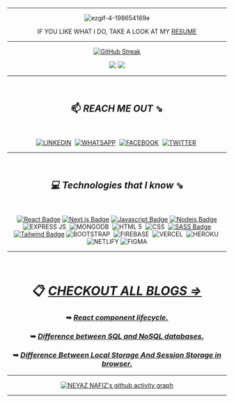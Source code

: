 <hr>
 
<div align="center">

 ![ezgif-4-198654169e](https://user-images.githubusercontent.com/92919697/158129322-2403dc29-39ce-4ed5-aab2-13feacc46f79.gif)
 
 IF YOU LIKE WHAT I DO, TAKE A LOOK AT MY <a href="https://drive.google.com/file/d/1RJKQbna1BbNCASHx2zt32oz1uYC2_t0B/view?usp=sharing" target="_blank">RESUME</a>
 
 <hr>
 
 [![GitHub Streak](https://github-readme-streak-stats.herokuapp.com/?user=neyaznafiz&theme=graywhite)](https://github.com/DenverCoder1/github-readme-streak-stats)
 
 <img src="https://github-readme-stats.vercel.app/api?username=neyaznafiz&show_icons=true&theme=graywhite&line_height=40"> <img src="https://github-readme-stats.vercel.app/api/top-langs/?username=neyaznafiz&theme=graywhite&hide_langs_below=1">
 
<!--  <img width="550"  src="https://github-readme-stats.vercel.app/api/top-langs?username=neyaznafiz&show_icons=true&locale=en&layout=compact" alt="NEYAZ NAFIZ" /> -->
 
 
 
 
<hr>

</br>

## 📫  *REACH ME OUT* ⇘

</br>

  <a href="https://www.linkedin.com/in/neyaznafiz/">![LINKEDIN](https://img.shields.io/badge/LinkedIn-0077B5?style=for-the-badge&logo=linkedin&logoColor=white)</a>&nbsp;
 <a href="https://wa.me/+8801303246616" target='_blank'>![WHATSAPP](https://img.shields.io/badge/WhatsApp-25D366?style=for-the-badge&logo=whatsapp&logoColor=white)</a>&nbsp;
  <a href="https://www.facebook.com/neyaznafiz">![FACEBOOK](https://img.shields.io/badge/Facebook-1877F2?style=for-the-badge&logo=facebook&logoColor=white)</a>&nbsp;
 <a href="https://twitter.com/neyaznafiz">![TWITTER](https://img.shields.io/badge/Twitter-1DA1F2?style=for-the-badge&logo=twitter&logoColor=white)</a>&nbsp;
 
              
 
<!--  [![Mail Badge](https://img.shields.io/badge/Microsoft_Outlook-0078D4?style=for-the-badge&logo=microsoft-outlook&logoColor=white)](mailto:neyaznafiz@outlook.com) -->

<!--  <a href="https://dev.to/neyaznafiz">![DEV.TO](https://img.shields.io/badge/dev.to-0A0A0A?style=for-the-badge&logo=devdotto&logoColor=white)</a>&nbsp; -->

<!-- <a href="https://instagram.com/beingexist">![INSTAGRAM](	https://img.shields.io/badge/Instagram-E4405F?style=for-the-badge&logo=instagram&logoColor=white)</a>&nbsp; -->
<!-- <a href="https://github.com/neyaznafiz">![GITHUB](https://img.shields.io/badge/GitHub-100000?style=for-the-badge&logo=github&logoColor=white)</a>&nbsp; -->

<!-- <a href="https://pin.it/vBy1PNg">![PINTEREST](https://img.shields.io/badge/Pinterest-%23E60023.svg?&style=for-the-badge&logo=Pinterest&logoColor=white)</a>&nbsp; -->


<hr>
</br>

## *💻 Technologies that I know* ⇘

</br>

[![React Badge](https://img.shields.io/badge/-React-61DBFB?style=for-the-badge&labelColor=black&logo=react&logoColor=61DBFB)](#)
[![Next.js Badge](https://img.shields.io/badge/next.js-000000?style=for-the-badge&logo=nextdotjs&logoColor=white)](#)
[![Javascript Badge](https://img.shields.io/badge/-Javascript-F0DB4F?style=for-the-badge&labelColor=black&logo=javascript&logoColor=F0DB4F)](#)
[![Nodejs Badge](https://img.shields.io/badge/-Nodejs-3C873A?style=for-the-badge&labelColor=black&logo=node.js&logoColor=3C873A)](#)
![EXPRESS JS](https://img.shields.io/badge/Express.js-000000?style=for-the-badge&logo=express&logoColor=white)&nbsp;
![MONGODB](https://img.shields.io/badge/MongoDB-4EA94B?style=for-the-badge&logo=mongodb&logoColor=white)&nbsp;
![HTML 5](https://img.shields.io/badge/HTML5-E34F26?style=for-the-badge&logo=html5&logoColor=white)&nbsp;
![CSS](https://img.shields.io/badge/CSS3-1572B6?style=for-the-badge&logo=css3&logoColor=white)&nbsp;
[![SASS Badge](https://img.shields.io/badge/Sass-CC6699?style=for-the-badge&logo=sass&logoColor=white)](#)
[![Tailwind Badge](https://img.shields.io/badge/Tailwind%20CSS-092749?style=for-the-badge&logo=tailwindcss&logoColor=06B6D4&labelColor=000000)](#)
![BOOTSTRAP](https://img.shields.io/badge/Bootstrap-563D7C?style=for-the-badge&logo=bootstrap&logoColor=white)&nbsp;
![FIREBASE](https://img.shields.io/badge/firebase-ffca28?style=for-the-badge&logo=firebase&logoColor=black)&nbsp;
![VERCEL](https://img.shields.io/badge/Vercel-000000?style=for-the-badge&logo=vercel&logoColor=white)&nbsp;
![HEROKU](https://img.shields.io/badge/Heroku-430098?style=for-the-badge&logo=heroku&logoColor=white)&nbsp;
![NETLIFY](https://img.shields.io/badge/Netlify-00C7B7?style=for-the-badge&logo=netlify&logoColor=white)
![FIGMA](	https://img.shields.io/badge/Figma-F24E1E?style=for-the-badge&logo=figma&logoColor=white)


<hr>
<!-- 
![PYTHON](https://img.shields.io/badge/Python-FFD43B?style=for-the-badge&logo=python&logoColor=blue)&nbsp;
![PYCHARM](https://img.shields.io/badge/PyCharm-000000.svg?&style=for-the-badge&logo=PyCharm&logoColor=white)&nbsp; 
![VISUAL STUDIO CODE](https://img.shields.io/badge/Visual_Studio_Code-0078D4?style=for-the-badge&logo=visual%20studio%20code&logoColor=white)&nbsp;
![CANVA](https://img.shields.io/badge/Canva-%2300C4CC.svg?&style=for-the-badge&logo=Canva&logoColor=white)&nbsp;
[![Git](https://img.shields.io/badge/Git-F05032?style=for-the-badge&logo=git&logoColor=white)](#)
[![GitHub](https://img.shields.io/badge/GitHub-100000?style=for-the-badge&logo=github&logoColor=white)](#)
-->

 </br>

# 📋  *<a href='https://dev.to/neyaznafiz'>CHECKOUT ALL BLOGS ⇒<a/>*

### ➥ *[React component lifecycle.](https://dev.to/neyaznafiz/react-component-lifecycle-3pee)*
### ➥ *[Difference between SQL and NoSQL databases.](https://dev.to/neyaznafiz/difference-between-sql-and-nosql-databases-458j)*
### ➥ *[Difference Between Local Storage And Session Storage in browser.](https://dev.to/neyaznafiz/difference-between-local-storage-and-session-storage-in-browser-1a5m)*


<hr>

[![NEYAZ NAFIZ's github activity graph](https://activity-graph.herokuapp.com/graph?username=neyaznafiz&bg_color=dark&color=777777&line=5194f0&point=5194f0&area=&hide_border=)](https://github.com/NoobMahbub/github-readme-activity-graph)

</div>

<hr>
